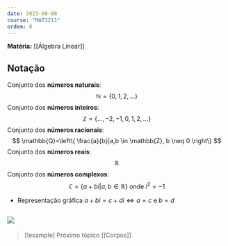 ```yaml
---
date: 2023-08-08
course: "MAT3211"
ordem: 0
---
```

**Matéria:** [[Álgebra Linear]]

## Notação
Conjunto dos **números naturais**:
$$
 \mathbb{N}=\{0,1,2,\dots\}
$$
Conjunto dos **números inteiros**:
$$
 \mathbb{Z}=\{\dots, -2, -1, 0, 1, 2, \dots\}
$$
Conjunto dos **números racionais**:
$$
\mathbb{Q}=\left\{  \frac{a}{b}|a,b \in \mathbb{Z}, b \neq 0  \right\}
$$
Conjunto dos **números reais**:
$$
\mathbb{R}
$$
Conjunto dos **números complexos**:
$$
 \mathbb{C}=\{ a+bi|a,b\in\mathbb{R} \} \text{ onde }i^{2}=-1
$$
- Representação gráfica $a+bi=c+di \iff a=c \text{ e } b=d$

![](https://i.imgur.com/2sRUBP6.png)
---
>[!example] Próximo tópico
>[[Corpos]]

